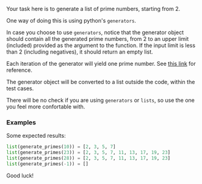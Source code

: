 Your task here is to generate a list of prime numbers, starting from 2.

One way of doing this is using python's `generators`.

In case you choose to use `generators`, notice that the generator object should contain all the generated prime numbers, from 2 to an upper limit (included) provided as the argument to the function. If the input limit is less than 2 (including negatives), it should return an empty list.

Each iteration of the generator will yield one prime number. See [this link](https://wiki.python.org/moin/Generators) for reference.

The generator object will be converted to a list outside the code, within the test cases.

There will be no check if you are using `generators` or `lists`, so use the one you feel more confortable with.

### **Examples**

Some expected results:

```python
list(generate_primes(10)) = [2, 3, 5, 7]
list(generate_primes(23)) = [2, 3, 5, 7, 11, 13, 17, 19, 23]
list(generate_primes(28)) = [2, 3, 5, 7, 11, 13, 17, 19, 23]
list(generate_primes(-1)) = []
```

Good luck!
